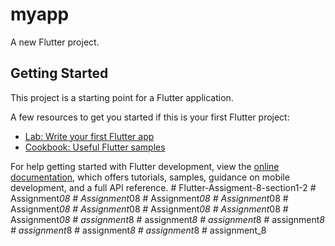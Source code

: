 # myapp

A new Flutter project.

## Getting Started

This project is a starting point for a Flutter application.

A few resources to get you started if this is your first Flutter project:

- [Lab: Write your first Flutter app](https://docs.flutter.dev/get-started/codelab)
- [Cookbook: Useful Flutter samples](https://docs.flutter.dev/cookbook)

For help getting started with Flutter development, view the
[online documentation](https://docs.flutter.dev/), which offers tutorials,
samples, guidance on mobile development, and a full API reference.
#   F l u t t e r - A s s i g m e n t - 8 - s e c t i o n 1 - 2  
 #   A s s i g n m e n t _ 0 8  
 #   A s s i g n m e n t _ 0 8  
 #   A s s i g n m e n t _ 0 8  
 #   A s s i g n m e n t _ 0 8  
 #   A s s i g n m e n t _ 0 8  
 #   A s s i g n m e n t _ 0 8  
 #   A s s i g n m e n t _ 0 8  
 #   A s s i g n m e n t _ 0 8  
 #   A s s i g n m e n t _ 0 8  
 #   a s s i g n m e n t _ 8  
 #   a s s i g n m e n t _ 8  
 #   a s s i g n m e n t _ 8  
 #   a s s i g n m e n t _ 8  
 #   a s s i g n m e n t _ 8  
 #   a s s i g n m e n t _ 8  
 #   a s s i g n m e n t _ 8  
 #   a s s i g n m e n t _ 8  
 